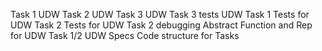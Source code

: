 Task 1 UDW 
Task 2 UDW
Task 3 UDW
Task 3 tests UDW
Task 1 Tests for UDW 
Task 2 Tests for UDW 
Task 2 debugging 
Abstract Function and Rep for UDW
Task 1/2 UDW Specs
Code structure for Tasks